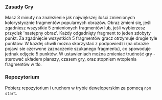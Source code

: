 ### Zasady Gry
Masz 3 minuty na znalezienie jak największej ilości zmienionych kolorystycznie fragmentów popularnych obrazów.
Obraz zmieni się, jeśli zgadniesz wszystkie 5 zmienionych fragmentów lub, jeśli wybierzesz przycisk 'następny obraz'.
Każdy odgadnięty fragment to jeden zdobyty punkt. Za zgadnięcie wszystkich 5 fragmentów gracz otrzymuje drugie tyle punktów.
W każdej chwili można skorzystać z podpowiedzi (na obrazie pojawi sie czerwone zaznaczenie szukanego fragmentu), co spowoduje jednak odjęcie 5 punktów. W ustawieniach można zmieniać trudność gry - sterować układem planszy, czasem gry, oraz stopniem wtopienia fragmentów w tło.

### Repozytorium
Pobierz repozytorium i uruchom w trybie deweloperskim za pomocą `npm start`.

